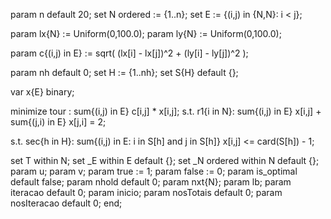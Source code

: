 param n default 20;
set N ordered := {1..n};
set E := {(i,j) in {N,N}: i < j};

param lx{N} := Uniform(0,100.0);
param ly{N} := Uniform(0,100.0);

param c{(i,j) in E} := sqrt( (lx[i] - lx[j])^2 + (ly[i] - ly[j])^2 );

param nh default 0;
set H := {1..nh};
set S{H} default {}; 

var x{E} binary;

minimize tour : sum{(i,j) in E} c[i,j] * x[i,j];
s.t. r1{i in N}: sum{(i,j) in E} x[i,j] + sum{(j,i) in E} x[j,i] = 2;

s.t. sec{h in H}: sum{(i,j) in E: i in S[h] and j in S[h]} x[i,j] <= card(S[h]) - 1;


set T within N;
set _E within E default {};
set _N ordered within N default {};
param u;
param v;
param true := 1;
param false := 0;
param is_optimal default false;
param nhold default 0;
param nxt{N};
param lb;
param iteracao default 0;
param inicio;
param nosTotais default 0;
param nosIteracao default 0;
end;